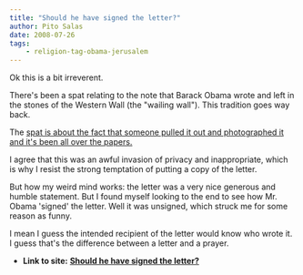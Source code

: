 ```yaml
---
title: "Should he have signed the letter?"
author: Pito Salas
date: 2008-07-26
tags:
    - religion-tag-obama-jerusalem
---
```


Ok this is a bit irreverent.

There's been a spat relating to the note that Barack Obama wrote and left in
the stones of the Western Wall (the "wailing wall"). This tradition goes way
back.

The [spat is about the fact that someone pulled it out and photographed it and
it's been all over the
papers.](<http://www.boston.com/news/world/middleeast/articles/2008/07/25/israeli_newspaper_publishes_obamas_private_prayer/>)

I agree that this was an awful invasion of privacy and inappropriate, which is
why I resist the strong temptation of putting a copy of the letter.

But how my weird mind works: the letter was a very nice generous and humble
statement. But I found myself looking to the end to see how Mr. Obama 'signed'
the letter. Well it was unsigned, which struck me for some reason as funny.  
  
I mean I guess the intended recipient of the letter would know who wrote it. I
guess that's the difference between a letter and a prayer.


* **Link to site:** **[Should he have signed the letter?](None)**
